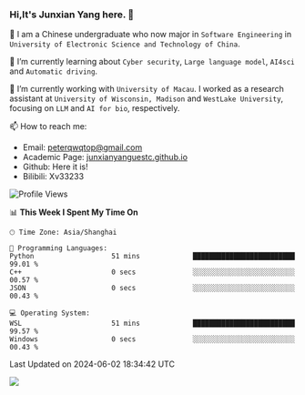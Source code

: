 ### Hi,It's Junxian Yang here. 👋

<!--
**Uestc-Young/Uestc-Young** is a ✨ _special_ ✨ repository because its `README.md` (this file) appears on your GitHub profile.

Here are some ideas to get you started:

- 🔭 I’m currently working on ...
- 🌱 I’m currently learning ...
- 👯 I’m looking to collaborate on ...
- 🤔 I’m looking for help with ...
- 💬 Ask me about ...
- 📫 How to reach me: ...
- 😄 Pronouns: ...
- ⚡ Fun fact: ...
-->
🎉 I am a Chinese undergraduate who now major in `Software Engineering` in `University of Electronic Science and Technology of China`.  
  
🌱 I’m currently learning about `Cyber security`, `Large language model`, `AI4sci` and `Automatic driving`.  

🔭 I’m currently working with `University of Macau`. I worked as a research assistant at `University of Wisconsin, Madison` and `WestLake University`, focusing on `LLM` and `AI for bio`, respectively.
  
📫 How to reach me: 
   - Email: peterqwqtop@gmail.com
   - Academic Page: [junxianyanguestc.github.io](https://junxianyanguestc.github.io/)
   - Github: Here it is!
   - Bilibili: Xv33233
     
![Profile Views](http://img.shields.io/badge/Profile%20Views-20-blue)

<!--START_SECTION:waka-->


📊 **This Week I Spent My Time On** 

```text
🕑︎ Time Zone: Asia/Shanghai

💬 Programming Languages: 
Python                   51 mins             █████████████████████████   99.01 % 
C++                      0 secs              ░░░░░░░░░░░░░░░░░░░░░░░░░   00.57 % 
JSON                     0 secs              ░░░░░░░░░░░░░░░░░░░░░░░░░   00.43 % 

💻 Operating System: 
WSL                      51 mins             █████████████████████████   99.57 % 
Windows                  0 secs              ░░░░░░░░░░░░░░░░░░░░░░░░░   00.43 % 
```


 Last Updated on 2024-06-02 18:34:42 UTC
<!--END_SECTION:waka-->

![](https://visitor-badge.glitch.me/badge?page_id=Uestc-Young.readme)
